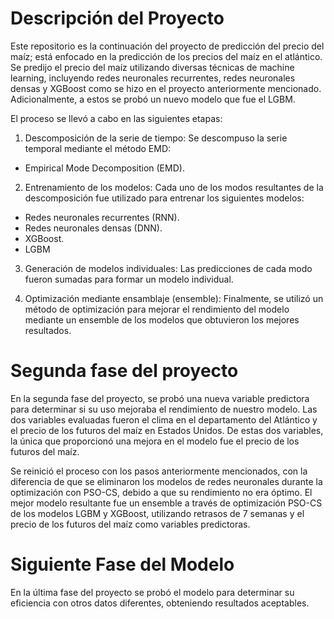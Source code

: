 # Descripción del Proyecto

Este repositorio es la continuación del proyecto de predicción del precio del maíz; está enfocado en la predicción de los precios del maíz en el atlántico. Se predijo el precio del maíz utilizando diversas técnicas de machine learning, incluyendo redes neuronales recurrentes, redes neuronales densas y XGBoost como se hizo en el proyecto anteriormente mencionado.  Adicionalmente, a estos se probó un nuevo modelo que fue el LGBM.

El proceso se llevó a cabo en las siguientes etapas:

1. Descomposición de la serie de tiempo: Se descompuso la serie temporal mediante el método EMD:

 * Empirical Mode Decomposition (EMD).

2. Entrenamiento de los modelos: Cada uno de los modos resultantes de la descomposición fue utilizado para entrenar los siguientes modelos:

 * Redes neuronales recurrentes (RNN).
 * Redes neuronales densas (DNN).
 * XGBoost.
 * LGBM

3. Generación de modelos individuales: Las predicciones de cada modo fueron sumadas para formar un modelo individual.

4. Optimización mediante ensamblaje (ensemble): Finalmente, se utilizó un método de optimización para mejorar el rendimiento del modelo mediante un ensemble de los modelos que obtuvieron los mejores resultados.

# Segunda fase del proyecto

En la segunda fase del proyecto, se probó una nueva variable predictora para determinar si su uso mejoraba el rendimiento de nuestro modelo. Las dos variables evaluadas fueron el clima en el departamento del Atlántico y el precio de los futuros del maíz en Estados Unidos. De estas dos variables, la única que proporcionó una mejora en el modelo fue el precio de los futuros del maíz.

Se reinició el proceso con los pasos anteriormente mencionados, con la diferencia de que se eliminaron los modelos de redes neuronales durante la optimización con PSO-CS, debido a que su rendimiento no era óptimo. El mejor modelo resultante fue un ensemble a través de optimización PSO-CS de los modelos LGBM y XGBoost, utilizando retrasos de 7 semanas y el precio de los futuros del maíz como variables predictoras.

# Siguiente Fase del Modelo

En la última fase del proyecto se probó el modelo para determinar su eficiencia con otros datos diferentes, obteniendo resultados aceptables. 